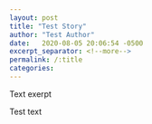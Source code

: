```yaml
---
layout: post
title: "Test Story"
author: "Test Author"
date:   2020-08-05 20:06:54 -0500
excerpt_separator: <!--more-->
permalink: /:title
categories: 
---
```


Text exerpt
<!--more-->

Test text


